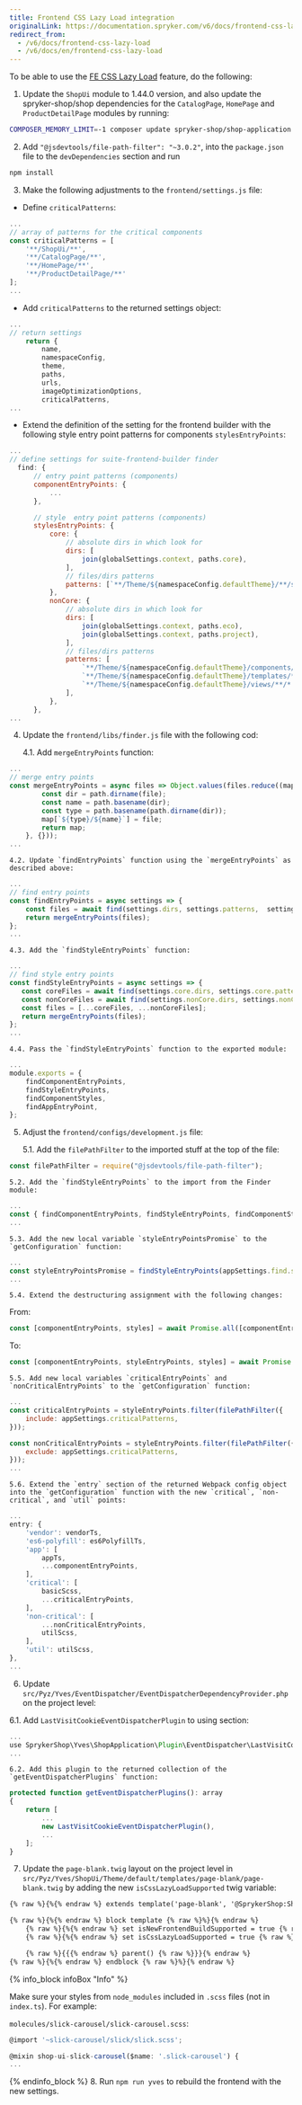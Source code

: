 ```yaml
---
title: Frontend CSS Lazy Load integration
originalLink: https://documentation.spryker.com/v6/docs/frontend-css-lazy-load
redirect_from:
  - /v6/docs/frontend-css-lazy-load
  - /v6/docs/en/frontend-css-lazy-load
---
```


To be able to use the [FE CSS Lazy Load](https://documentation.spryker.com/docs/frontend-assets-building-and-loading#page-critical-path-layout) feature, do the following:
1. Update the `ShopUi` module to 1.44.0 version, and also update the spryker-shop/shop dependencies for the `CatalogPage`, `HomePage` and `ProductDetailPage` modules by running:
```bash
COMPOSER_MEMORY_LIMIT=-1 composer update spryker-shop/shop-application spryker-shop/shop-ui spryker-shop/catalog-page spryker-shop/home-page spryker-shop/product-detail-page --with-dependencies
```
2. Add `"@jsdevtools/file-path-filter": "~3.0.2"`, into the `package.json` file to the `devDependencies` section and run 
```Bash
npm install
```

3. Make the following adjustments to the `frontend/settings.js` file:

* Define `criticalPatterns`:
```js
...
// array of patterns for the critical components
const criticalPatterns = [
    '**/ShopUi/**',
    '**/CatalogPage/**',
    '**/HomePage/**',
    '**/ProductDetailPage/**'
];
...
```

* Add `criticalPatterns` to the returned settings object:
```js
...
// return settings
    return {
        name,
        namespaceConfig,
        theme,
        paths,
        urls,
        imageOptimizationOptions,
        criticalPatterns,
...   
```

* Extend the definition of the setting for the frontend builder with the following style entry point patterns for components `stylesEntryPoints`:
```js
...
// define settings for suite-frontend-builder finder
  find: {
      // entry point patterns (components)
      componentEntryPoints: {
          ...
      },

      // style  entry point patterns (components)
      stylesEntryPoints: {
          core: {
              // absolute dirs in which look for
              dirs: [
                  join(globalSettings.context, paths.core),
              ],
              // files/dirs patterns
              patterns: [`**/Theme/${namespaceConfig.defaultTheme}/**/style.scss`],
          },
          nonCore: {
              // absolute dirs in which look for
              dirs: [
                  join(globalSettings.context, paths.eco),
                  join(globalSettings.context, paths.project),
              ],
              // files/dirs patterns
              patterns: [
                  `**/Theme/${namespaceConfig.defaultTheme}/components/**/*.scss`,
                  `**/Theme/${namespaceConfig.defaultTheme}/templates/**/*.scss`,
                  `**/Theme/${namespaceConfig.defaultTheme}/views/**/*.scss`,
              ],
          },
      },
...
```
4. Update the `frontend/libs/finder.js` file with the following cod:

   4.1. Add `mergeEntryPoints` function:
```js
...
// merge entry points
const mergeEntryPoints = async files => Object.values(files.reduce((map, file) => {
        const dir = path.dirname(file);
        const name = path.basename(dir);
        const type = path.basename(path.dirname(dir));
        map[`${type}/${name}`] = file;
        return map;
    }, {}));
...
```

    4.2. Update `findEntryPoints` function using the `mergeEntryPoints` as described above: 
```js
...
// find entry points
const findEntryPoints = async settings => {
    const files = await find(settings.dirs, settings.patterns,  settings.fallbackPatterns, settings.globSettings);
    return mergeEntryPoints(files);
};
...
```

    4.3. Add the `findStyleEntryPoints` function:
 ```js
...
// find style entry points
const findStyleEntryPoints = async settings => {
    const coreFiles = await find(settings.core.dirs, settings.core.patterns,  [], settings.globSettings);
    const nonCoreFiles = await find(settings.nonCore.dirs, settings.nonCore.patterns,  [], settings.globSettings);
    const files = [...coreFiles, ...nonCoreFiles];
    return mergeEntryPoints(files);
};
...
```

    4.4. Pass the `findStyleEntryPoints` function to the exported module:
    
```js
...
module.exports = {
    findComponentEntryPoints,
    findStyleEntryPoints,
    findComponentStyles,
    findAppEntryPoint,
};
```
5. Adjust the `frontend/configs/development.js` file:

    5.1. Add the `filePathFilter` to the imported stuff at the top of the file:
```js
const filePathFilter = require("@jsdevtools/file-path-filter");
```

    5.2. Add the `findStyleEntryPoints` to the import from the Finder module:
```js
...
const { findComponentEntryPoints, findStyleEntryPoints, findComponentStyles, findAppEntryPoint } = require('../libs/finder');
...
```

    5.3. Add the new local variable `styleEntryPointsPromise` to the `getConfiguration` function:
```js
...
const styleEntryPointsPromise = findStyleEntryPoints(appSettings.find.stylesEntryPoints);
...
```

    5.4. Extend the destructuring assignment with the following changes:

From:
```js
const [componentEntryPoints, styles] = await Promise.all([componentEntryPointsPromise, stylesPromise]);
```
To:
```js
const [componentEntryPoints, styleEntryPoints, styles] = await Promise.all([componentEntryPointsPromise, styleEntryPointsPromise, stylesPromise]);
```

    5.5. Add new local variables `criticalEntryPoints` and `nonCriticalEntryPoints` to the `getConfiguration` function:
```js
...
const criticalEntryPoints = styleEntryPoints.filter(filePathFilter({
    include: appSettings.criticalPatterns,
}));

const nonCriticalEntryPoints = styleEntryPoints.filter(filePathFilter({
    exclude: appSettings.criticalPatterns,
}));
...
```

    5.6. Extend the `entry` section of the returned Webpack config object into the `getConfiguration` function with the new `critical`, `non-critical`, and `util` points:

```js
...
entry: {
    'vendor': vendorTs,
    'es6-polyfill': es6PolyfillTs,
    'app': [
        appTs,
        ...componentEntryPoints,
    ],
    'critical': [
        basicScss,
        ...criticalEntryPoints,
    ],
    'non-critical': [
        ...nonCriticalEntryPoints,
        utilScss,
    ],
    'util': utilScss,
},
...
```
6. Update `src/Pyz/Yves/EventDispatcher/EventDispatcherDependencyProvider.php` on the project level: 

 6.1. Add `LastVisitCookieEventDispatcherPlugin` to using section:
```js
...
use SprykerShop\Yves\ShopApplication\Plugin\EventDispatcher\LastVisitCookieEventDispatcherPlugin;
...
```

    6.2. Add this plugin to the returned collection of the `getEventDispatcherPlugins` function:
```js
protected function getEventDispatcherPlugins(): array
{
    return [
        ...
        new LastVisitCookieEventDispatcherPlugin(),
        ...
    ];
}
```

7. Update the `page-blank.twig` layout on the project level in `src/Pyz/Yves/ShopUi/Theme/default/templates/page-blank/page-blank.twig` by adding the new `isCssLazyLoadSupported` twig variable: 
```html
{% raw %}{%{% endraw %} extends template('page-blank', '@SprykerShop:ShopUi') {% raw %}%}{% endraw %}

{% raw %}{%{% endraw %} block template {% raw %}%}{% endraw %}
    {% raw %}{%{% endraw %} set isNewFrontendBuildSupported = true {% raw %}%}{% endraw %}
    {% raw %}{%{% endraw %} set isCssLazyLoadSupported = true {% raw %}%}{% endraw %}

    {% raw %}{{{% endraw %} parent() {% raw %}}}{% endraw %}
{% raw %}{%{% endraw %} endblock {% raw %}%}{% endraw %}
```
{% info_block infoBox "Info" %}

Make sure your styles from `node_modules` included in `.scss` files (not in `index.ts`). For example:

`molecules/slick-carousel/slick-carousel.scss`:
```js
@import '~slick-carousel/slick/slick.scss';

@mixin shop-ui-slick-carousel($name: '.slick-carousel') {
...
```

{% endinfo_block %}
8. Run `npm run yves` to rebuild the frontend with the new settings.
